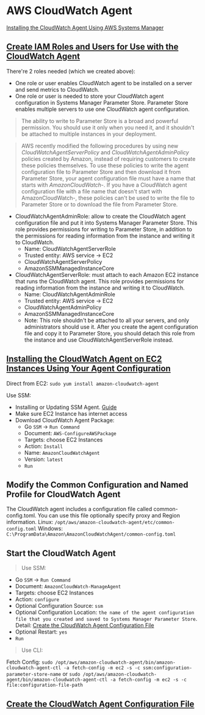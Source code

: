 # AWS CloudWatch Agent

[Installing the CloudWatch Agent Using AWS Systems Manager](https://docs.aws.amazon.com/AmazonCloudWatch/latest/monitoring/installing-cloudwatch-agent-ssm.html)

## [Create IAM Roles and Users for Use with the CloudWatch Agent](https://docs.aws.amazon.com/AmazonCloudWatch/latest/monitoring/create-iam-roles-for-cloudwatch-agent.html)

There're 2 roles needed (which we created above):

- One role or user enables CloudWatch agent to be installed on a server and send metrics to CloudWatch.
- One role or user is needed to store your CloudWatch agent configuration in Systems Manager Parameter Store. Parameter Store enables multiple servers to use one CloudWatch agent configuration.

> The ability to write to Parameter Store is a broad and powerful permission. You should use it only when you need it, and it shouldn't be attached to multiple instances in your deployment.

> AWS recently modified the following procedures by using new _CloudWatchAgentServerPolicy_ and _CloudWatchAgentAdminPolicy_ policies created by Amazon, instead of requiring customers to create these policies themselves. To use these policies to write the agent configuration file to Parameter Store and then download it from Parameter Store, your agent configuration file must have a name that starts with _AmazonCloudWatch-_. If you have a CloudWatch agent configuration file with a file name that doesn't start with AmazonCloudWatch-, these policies can't be used to write the file to Parameter Store or to download the file from Parameter Store.

- CloudWatchAgentAdminRole: allow to create the CloudWatch agent configuration file and put it into Systems Manager Parameter Store. This role provides permissions for writing to Parameter Store, in addition to the permissions for reading information from the instance and writing it to CloudWatch.
  - Name: CloudWatchAgentServerRole
  - Trusted entity: AWS service -> EC2
  - CloudWatchAgentServerPolicy
  - AmazonSSMManagedInstanceCore
- CloudWatchAgentServerRole: must attach to each Amazon EC2 instance that runs the CloudWatch agent. This role provides permissions for reading information from the instance and writing it to CloudWatch.
  - Name: CloudWatchAgentAdminRole
  - Trusted entity: AWS service -> EC2
  - CloudWatchAgentAdminPolicy
  - AmazonSSMManagedInstanceCore
  - Note: This role shouldn't be attached to all your servers, and only administrators should use it. After you create the agent configuration file and copy it to Parameter Store, you should detach this role from the instance and use CloudWatchAgentServerRole instead.

## [Installing the CloudWatch Agent on EC2 Instances Using Your Agent Configuration](https://docs.aws.amazon.com/AmazonCloudWatch/latest/monitoring/install-CloudWatch-Agent-on-EC2-Instance-fleet.html)

Direct from EC2:
`sudo yum install amazon-cloudwatch-agent`

Use SSM:

- Installing or Updating SSM Agent. [Guide](https://docs.aws.amazon.com/systems-manager/latest/userguide/sysman-install-ssm-agent.html)
- Make sure EC2 Instance has internet access
- Download CloudWatch Agent Package:
  - Go `SSM` -> `Run Command`
  - Document: `AWS-ConfigureAWSPackage`
  - Targets: choose EC2 Instances
  - Action: `Install`
  - Name: `AmazonCloudWatchAgent`
  - Version: `latest`
  - `Run`

## Modify the Common Configuration and Named Profile for CloudWatch Agent

The CloudWatch agent includes a configuration file called common-config.toml. You can use this file optionally specify proxy and Region information.
Linux: `/opt/aws/amazon-cloudwatch-agent/etc/common-config.toml`
Windows: `C:\ProgramData\Amazon\AmazonCloudWatchAgent/common-config.toml`

## Start the CloudWatch Agent

> Use SSM:

- Go `SSM` -> `Run Command`
- Document: `AmazonCloudWatch-ManageAgent`
- Targets: choose EC2 Instances
- Action: `configure`
- Optional Configuration Source: `ssm`
- Optional Configuration Location: `the name of the agent configuration file that you created and saved to Systems Manager Parameter Store`. Detail: [Create the CloudWatch Agent Configuration File](https://docs.aws.amazon.com/AmazonCloudWatch/latest/monitoring/create-cloudwatch-agent-configuration-file.html)
- Optional Restart: `yes`
- `Run`

> Use CLI:

Fetch Config:
`sudo /opt/aws/amazon-cloudwatch-agent/bin/amazon-cloudwatch-agent-ctl -a fetch-config -m ec2 -s -c ssm:configuration-parameter-store-name`
or
`sudo /opt/aws/amazon-cloudwatch-agent/bin/amazon-cloudwatch-agent-ctl -a fetch-config -m ec2 -s -c file:configuration-file-path`

## [Create the CloudWatch Agent Configuration File](https://docs.aws.amazon.com/AmazonCloudWatch/latest/monitoring/create-cloudwatch-agent-configuration-file.html)
